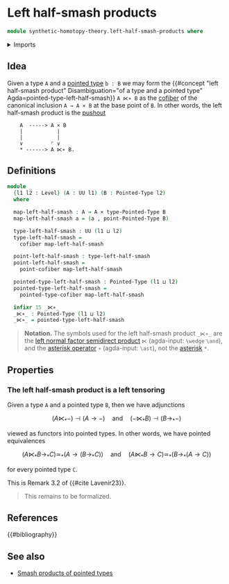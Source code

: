 # Left half-smash products

```agda
module synthetic-homotopy-theory.left-half-smash-products where
```

<details><summary>Imports</summary>

```agda
open import foundation.action-on-higher-identifications-functions
open import foundation.action-on-identifications-dependent-functions
open import foundation.action-on-identifications-functions
open import foundation.cartesian-product-types
open import foundation.dependent-pair-types
open import foundation.homotopies
open import foundation.identity-types
open import foundation.unit-type
open import foundation.universe-levels
open import foundation.whiskering-homotopies-composition
open import foundation.whiskering-identifications-concatenation

open import structured-types.constant-pointed-maps
open import structured-types.pointed-cartesian-product-types
open import structured-types.pointed-homotopies
open import structured-types.pointed-maps
open import structured-types.pointed-types
open import structured-types.pointed-unit-type

open import synthetic-homotopy-theory.cocones-under-pointed-span-diagrams
open import synthetic-homotopy-theory.cofibers-of-maps
open import synthetic-homotopy-theory.pushouts
open import synthetic-homotopy-theory.pushouts-of-pointed-types
open import synthetic-homotopy-theory.wedges-of-pointed-types
```

</details>

## Idea

Given a type `A` and a [pointed type](structured-types.pointed-types.md) `b : B`
we may form the
{{#concept "left half-smash product" Disambiguation="of a type and a pointed type" Agda=pointed-type-left-half-smash}}
`A ⋉∗ B` as the [cofiber](synthetic-homotopy-theory.cofibers.md) of the
canonical inclusion `A → A × B` at the base point of `B`. In other words, the
left half-smash product is the [pushout](synthetic-homotopy-theory.pushouts.md)

```text
    A  -----> A × B
    |           |
    |           |
    ∨         ⌜ ∨
    * ------> A ⋉∗ B.
```

## Definitions

```agda
module _
  {l1 l2 : Level} (A : UU l1) (B : Pointed-Type l2)
  where

  map-left-half-smash : A → A × type-Pointed-Type B
  map-left-half-smash a = (a , point-Pointed-Type B)

  type-left-half-smash : UU (l1 ⊔ l2)
  type-left-half-smash =
    cofiber map-left-half-smash

  point-left-half-smash : type-left-half-smash
  point-left-half-smash =
    point-cofiber map-left-half-smash

  pointed-type-left-half-smash : Pointed-Type (l1 ⊔ l2)
  pointed-type-left-half-smash =
    pointed-type-cofiber map-left-half-smash

  infixr 15 _⋉∗_
  _⋉∗_ : Pointed-Type (l1 ⊔ l2)
  _⋉∗_ = pointed-type-left-half-smash
```

> **Notation.** The symbols used for the left half-smash product `_⋉∗_` are the
> [left normal factor semidirect product](https://codepoints.net/U+22c9) `⋉`
> (agda-input: `\wedge` `\and`), and the
> [asterisk operator](https://codepoints.net/U+2217) `∗` (agda-input: `\ast`),
> not the [asterisk](https://codepoints.net/U+002A) `*`.

## Properties

### The left half-smash product is a left tensoring

Given a type `A` and a pointed type `B`, then we have adjunctions

$$
  (A ⋉_* -) ⊣ (A → -) \quad\text{and}\quad (- ⋉_* B) ⊣ (B →_* -)
$$

viewed as functors into pointed types. In other words, we have pointed
equivalences

$$
  (A ⋉_* B →_* C) ≃_* (A → (B →_* C)) \quad\text{and}\quad (A ⋉_* B → C) ≃_* (B →_* (A → C))
$$

for every pointed type `C`.

This is Remark 3.2 of {{#cite Lavenir23}}.

> This remains to be formalized.

## References

{{#bibliography}}

## See also

- [Smash products of pointed types](synthetic-homotopy-theory.smash-products-of-pointed-types.md)
